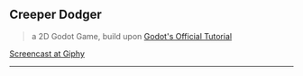 
## Creeper Dodger

> a 2D Godot Game, build upon [Godot's Official Tutorial](https://docs.godotengine.org/en/stable/getting_started/first_2d_game/index.html)

[Screencast at Giphy](https://giphy.com/gifs/cMRQM5KUEBDYmE7y1m)


---
